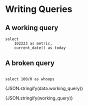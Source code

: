 # Writing Queries 

## A working query 

```working_query
select 
    102223 as metric, 
    current_date() as today
```

## A broken query 

```broken_query

select 100/0 as whoops 

```

{JSON.stringify(data.working_query)}

{JSON.stringify(working_query)}